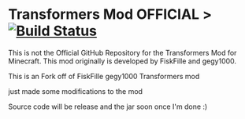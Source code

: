 # Transformers Mod OFFICIAL > [![Build Status](https://travis-ci.org/FiskFille/TransformersMod.svg?branch=master)](https://travis-ci.org/FiskFille/TransformersMod)

This is not the Official GitHub Repository for the Transformers Mod for Minecraft. 
This mod originally is developed by FiskFille and gegy1000. 

This is an Fork off of FiskFille gegy1000 Transformers mod 
 
just made some modifications to the mod

Source code will be release and the jar soon once I'm done :)

